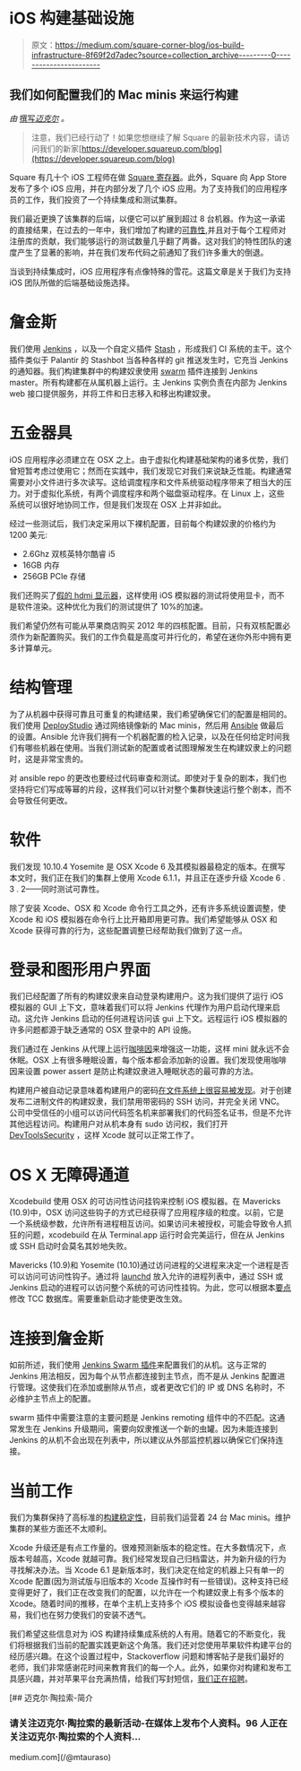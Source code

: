 # iOS 构建基础设施

> 原文：<https://medium.com/square-corner-blog/ios-build-infrastructure-8f69f2d7adec?source=collection_archive---------0----------------------->

## 我们如何配置我们的 Mac minis 来运行构建

*由* [撰写*迈克尔*](https://medium.com/u/22c9903aa9f1?source=post_page-----8f69f2d7adec--------------------------------) *。*

> 注意，我们已经行动了！如果您想继续了解 Square 的最新技术内容，请访问我们的新家[https://developer.squareup.com/blog](https://developer.squareup.com/blog)

Square 有几十个 iOS 工程师在做 [Square 寄存器](https://squareup.com/register)。此外，Square 向 App Store 发布了多个 iOS 应用，并在内部分发了几个 iOS 应用。为了支持我们的应用程序员的工作，我们投资了一个持续集成和测试集群。

我们最近更换了该集群的后端，以便它可以扩展到超过 8 台机器。作为这一承诺的直接结果，在过去的一年中，我们增加了构建的[可靠性](https://corner.squareup.com/2015/06/build-stability.html),并且对于每个工程师对注册库的贡献，我们能够运行的测试数量几乎翻了两番。这对我们的特性团队的速度产生了显著的影响，并在我们发布代码之前通知了我们许多重大的倒退。

当谈到持续集成时，iOS 应用程序有点像特殊的雪花。这篇文章是关于我们为支持 iOS 团队所做的后端基础设施选择。

# 詹金斯

我们使用 [Jenkins](http://jenkins-ci.org/) ，以及一个自定义插件 [Stash](https://www.atlassian.com/software/stash) ，形成我们 CI 系统的主干。这个插件类似于 Palantir 的 Stashbot 当各种各样的 git 推送发生时，它充当 Jenkins 的通知器。我们构建集群中的构建奴隶使用 [swarm](https://wiki.jenkins-ci.org/display/JENKINS/Swarm+Plugin) 插件连接到 Jenkins master。所有构建都在从属机器上运行。主 Jenkins 实例负责在内部为 Jenkins web 接口提供服务，并将工件和日志移入和移出构建奴隶。

# 五金器具

iOS 应用程序必须建立在 OSX 之上。由于虚拟化构建基础架构的诸多优势，我们曾短暂考虑过使用它；然而在实践中，我们发现它对我们来说缺乏性能。构建通常需要对小文件进行多次读写。这给调度程序和文件系统驱动程序带来了相当大的压力。对于虚拟化系统，有两个调度程序和两个磁盘驱动程序。在 Linux 上，这些系统可以很好地协同工作，但是我们发现在 OSX 上并非如此。

经过一些测试后，我们决定采用以下裸机配置，目前每个构建奴隶的价格约为 1200 美元:

*   2.6Ghz 双核英特尔酷睿 i5
*   16GB 内存
*   256GB PCIe 存储

我们还购买了[假的 hdmi 显示器](http://www.amazon.com/gp/product/B00FLZXGJ6/ref=as_li_qf_sp_asin_il_tl)，这样使用 iOS 模拟器的测试将使用显卡，而不是软件渲染。这种优化为我们的测试提供了 10%的加速。

我们希望仍然有可能从苹果商店购买 2012 年的四核配置。目前，只有双核配置必须作为新配置购买。我们的工作负载是高度可并行化的，希望在迷你外形中拥有更多计算单元。

# 结构管理

为了从机器中获得可靠且可重复的构建结果，我们希望确保它们的配置是相同的。我们使用 [DeployStudio](http://www.deploystudio.com/Home.html) 通过网络镜像新的 Mac minis，然后用 [Ansible](http://www.ansible.com/home) 做最后的设置。Ansible 允许我们拥有一个机器配置的检入记录，以及在任何给定时间我们有哪些机器在使用。当我们测试新的配置或者试图理解发生在构建奴隶上的问题时，这是非常宝贵的。

对 ansible repo 的更改也要经过代码审查和测试。即使对于复杂的剧本，我们也坚持将它们写成等幂的片段，这样我们可以针对整个集群快速运行整个剧本，而不会导致任何更改。

# 软件

我们发现 10.10.4 Yosemite 是 OSX Xcode 6 及其模拟器最稳定的版本。在撰写本文时，我们正在我们的集群上使用 Xcode 6.1.1，并且正在逐步升级 Xcode 6 . 3 . 2——同时测试可靠性。

除了安装 Xcode、OSX 和 Xcode 命令行工具之外，还有许多系统设置调整，使 Xcode 和 iOS 模拟器在命令行上比开箱即用更可靠。我们希望能够从 OSX 和 Xcode 获得可靠的行为，这些配置调整已经帮助我们做到了这一点。

# 登录和图形用户界面

我们已经配置了所有的构建奴隶来自动登录构建用户。这为我们提供了运行 iOS 模拟器的 GUI 上下文，意味着我们可以将 Jenkins 代理作为用户启动代理来启动。这允许 Jenkins 启动的任何进程访问该 gui 上下文。远程运行 iOS 模拟器的许多问题都源于缺乏通常的 OSX 登录中的 API 设施。

我们通过在 Jenkins 从代理上运行[咖啡因](https://developer.apple.com/library/mac/documentation/Darwin/Reference/ManPages/man8/caffeinate.8.html)来增强这一功能，这样 mini 就永远不会休眠。OSX 上有很多睡眠设置，每个版本都会添加新的设置。我们发现使用咖啡因来设置 power assert 是防止构建奴隶进入睡眠状态的最可靠的方法。

构建用户被自动记录意味着构建用户的密码[在文件系统上很容易被发现](http://apple.stackexchange.com/a/50680)。对于创建发布二进制文件的构建奴隶，我们禁用带密码的 SSH 访问，并完全关闭 VNC。公司中受信任的小组可以访问代码签名机来部署我们的代码签名证书，但是不允许其他远程访问。构建用户对从机本身有 sudo 访问权，我们打开 [DevToolsSecurity](https://developer.apple.com/library/mac/documentation/Darwin/Reference/ManPages/man8/DevToolsSecurity.8.html) ，这样 Xcode 就可以正常工作了。

# OS X 无障碍通道

Xcodebuild 使用 OSX 的可访问性访问挂钩来控制 iOS 模拟器。在 Mavericks (10.9)中，OSX 访问这些钩子的方式已经获得了应用程序级的粒度。以前，它是一个系统级参数，允许所有进程相互访问。如果访问未被授权，可能会导致令人抓狂的问题，xcodebuild 在从 Terminal.app 运行时会完美运行，但在从 Jenkins 或 SSH 启动时会莫名其妙地失败。

Mavericks (10.9)和 Yosemite (10.10)通过访问进程的父进程来决定一个进程是否可以访问可访问性钩子。通过将 [launchd](https://en.wikipedia.org/wiki/Launchd) 放入允许的进程列表中，通过 SSH 或 Jenkins 启动的进程可以访问整个系统的可访问性挂钩。为此，您可以根据本[要点](https://gist.github.com/mtauraso/b4839ee262ab6f612805)修改 TCC 数据库。需要重新启动才能使更改生效。

# 连接到詹金斯

如前所述，我们使用 [Jenkins Swarm 插件](https://wiki.jenkins-ci.org/display/JENKINS/Swarm+Plugin)来配置我们的从机。这与正常的 Jenkins 用法相反，因为每个从节点都连接到主节点，而不是从 Jenkins 配置进行管理。这使我们在添加或删除从节点，或者更改它们的 IP 或 DNS 名称时，不必维护主节点上的配置。

swarm 插件中需要注意的主要问题是 Jenkins remoting 组件中的不匹配。这通常发生在 Jenkins 升级期间，需要向奴隶推送一个新的虫罐。因为未能连接到 Jenkins 的从机不会出现在列表中，所以建议从外部监控机器以确保它们保持连接。

# 当前工作

我们为集群保持了高标准的[构建稳定性](https://corner.squareup.com/2015/06/build-stability.html)，目前我们运营着 24 台 Mac minis。维护集群的某些方面还不太顺利。

Xcode 升级还是有点工作量的。很难预测新版本的稳定性。在大多数情况下，点版本号越高，Xcode 就越可靠。我们经常发现自己归档雷达，并为新升级的行为寻找解决办法。当 Xcode 6.1 是新版本时，我们决定在给定的机器上只有单一的 Xcode 配置(因为测试版与旧版本的 Xcode 互操作时有一些错误)。这种支持已经变得更好了，我们正在改变我们的配置，以允许在一个构建奴隶上有多个版本的 Xcode。随着时间的推移，在单个主机上支持多个 iOS 模拟设备也变得越来越容易，我们也在努力使我们的安装不透气。

我们希望这些信息对为 iOS 构建持续集成系统的人有用。随着它的不断变化，我们将根据我们当前的配置实践更新这个角落。我们还对您使用苹果软件构建平台的经历感兴趣。在这个设置过程中，Stackoverflow 问题和博客帖子是我们最好的老师，我们非常感谢花时间来教育我们的每一个人。此外，如果你对构建和发布工具感兴趣，并对苹果平台充满热情，给我们写封短信，[我们正在招聘](http://hire.jobvite.com/CompanyJobs/Careers.aspx?c=q8Z9VfwV&page=Jobs)。

[](/@mtauraso) [## 迈克尔·陶拉索-简介

### 请关注迈克尔·陶拉索的最新活动-在媒体上发布个人资料。96 人正在关注迈克尔·陶拉索的个人资料…

medium.com](/@mtauraso)